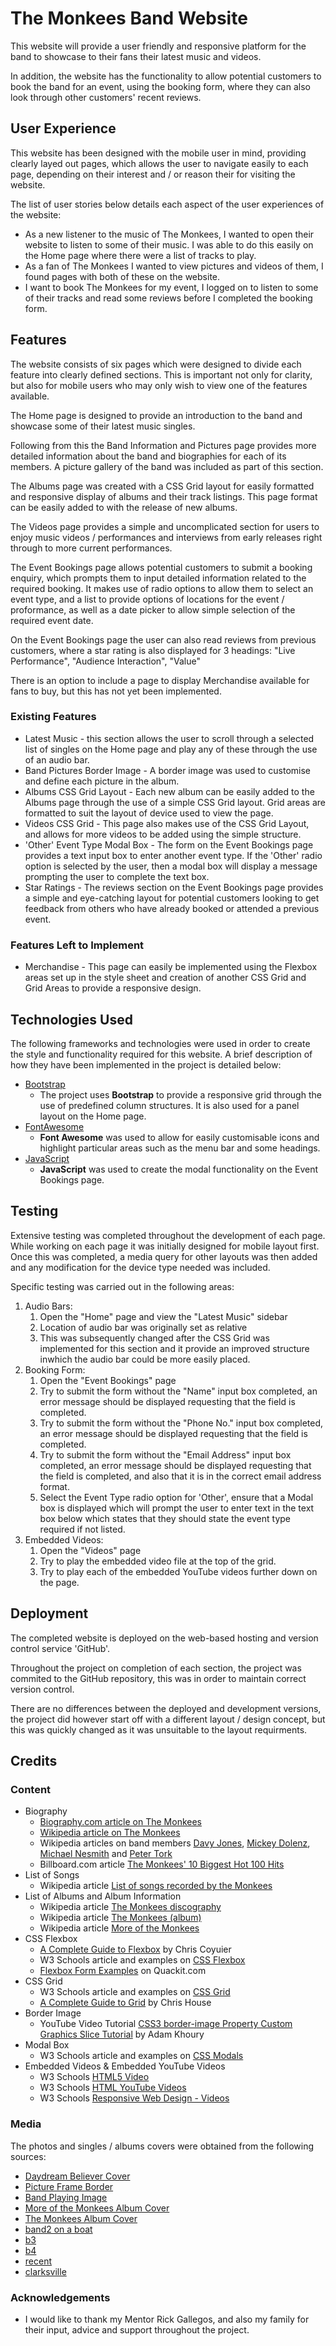 # The Monkees Band Website

This website will provide a user friendly and responsive platform for the band to showcase to their fans their latest music and 
videos.

In addition, the website has the functionality to allow potential customers to book the band for an event, using
the booking form, where they can also look through other customers' recent reviews.

## User Experience

This website has been designed with the mobile user in mind, providing clearly layed out pages, which allows the user
to navigate easily to each page, depending on their interest and / or reason their for visiting the website.

The list of user stories below details each aspect of the user experiences of the website:

- As a new listener to the music of The Monkees, I wanted to open their website to listen to some of their music. I was able to do this easily on the Home page where there were a list of tracks to play.
- As a fan of The Monkees I wanted to view pictures and videos of them, I found pages with both of these on the website.
- I want to book The Monkees for my event, I logged on to listen to some of their tracks and read some reviews before I completed the booking form.


## Features

The website consists of six pages which were designed to divide each feature into clearly defined sections. 
This is important not only for clarity, but also for mobile users who may only wish to view one of the features available.

The Home page is designed to provide an introduction to the band and showcase some of their latest music singles.

Following from this the Band Information and Pictures page provides more detailed information about the band and biographies for each of its members. 
A picture gallery of the band was included as part of this section.

The Albums page was created with a CSS Grid layout for easily formatted and responsive display of albums and their track listings. This page format can be easily added to with the release of new albums.

The Videos page provides a simple and uncomplicated section for users to enjoy music videos / performances and interviews from early releases right through to more current performances.

The Event Bookings page allows potential customers to submit a booking enquiry, which prompts them to input detailed information related to the required booking.
It makes use of radio options to allow them to select an event type, and a list to provide options of locations for the event / proformance, as well as a date picker to allow simple selection of the required event date.

On the Event Bookings page the user can also read reviews from previous customers, where a star rating is also displayed for 3 headings: "Live Performance", "Audience Interaction", "Value"

There is an option to include a page to display Merchandise available for fans to buy, but this has not yet been implemented.
 
### Existing Features
- Latest Music - this section allows the user to scroll through a selected list of singles on the Home page and play any of these through the use of an audio bar.
- Band Pictures Border Image - A border image was used to customise and define each picture in the album.
- Albums CSS Grid Layout - Each new album can be easily added to the Albums page through the use of a simple CSS Grid layout. Grid areas are formatted to suit the layout of device used to view the page.
- Videos CSS Grid - This page also makes use of the CSS Grid Layout, and allows for more videos to be added using the simple structure.
- 'Other' Event Type Modal Box - The form on the Event Bookings page provides a text input box to enter another event type. If the 'Other' radio option is selected by the user, then a modal box will display a message prompting the user to complete the text box.
- Star Ratings - The reviews section on the Event Bookings page provides a simple and eye-catching layout for potential customers looking to get feedback from others who have already booked or attended a previous event.


### Features Left to Implement
- Merchandise - This page can easily be implemented using the Flexbox areas set up in the style sheet and creation of another CSS Grid and Grid Areas to provide a responsive design. 

## Technologies Used

The following frameworks and technologies were used in order to create the style and functionality required for this website. A brief description of how they have been implemented in the project is detailed below:

- [Bootstrap](https://getbootstrap.com/docs/3.3/)
    - The project uses **Bootstrap** to provide a responsive grid through the use of predefined column structures. It is also used for a panel layout on the Home page.
- [FontAwesome](https://fontawesome.com/)
    - **Font Awesome** was used to allow for easily customisable icons and highlight particular areas such as the menu bar and some headings.
- [JavaScript](https://www.javascript.com)
    - **JavaScript** was used to create the modal functionality on the Event Bookings page.


## Testing

Extensive testing was completed throughout the development of each page. While working on each page it was initially designed for mobile
layout first. Once this was completed, a media query for other layouts was then added and any modification for the device type needed was included.

Specific testing was carried out in the following areas:

1.  Audio Bars:
    1.  Open the "Home" page and view the "Latest Music" sidebar
    2.  Location of audio bar was originally set as relative
    3.  This was subsequently changed after the CSS Grid was implemented for this section and it provide an improved structure inwhich the audio bar could be more easily placed.
2.  Booking Form:
    1.  Open the "Event Bookings" page
    2.  Try to submit the form without the "Name" input box completed, an error message should be displayed requesting that the field is completed.
    3.  Try to submit the form without the "Phone No." input box completed, an error message should be displayed requesting that the field is completed.
    4.  Try to submit the form without the "Email Address" input box completed, an error message should be displayed requesting that the field is completed, and also that it is in the correct email address format.
    5.  Select the Event Type radio option for 'Other', ensure that a Modal box is displayed which will prompt the user to enter text in the text box below which states that they should state the event type required if not listed.
3. Embedded Videos:
    1. Open the "Videos" page
    2. Try to play the embedded video file at the top of the grid.
    3. Try to play each of the embedded YouTube videos further down on the page.


## Deployment
The completed website is deployed on the web-based hosting and version control service 'GitHub'.

Throughout the project on completion of each section, the project was commited to the GitHub repository, this was in order to maintain correct version control.

There are no differences between the deployed and development versions, the project did however start off with a different layout / design concept,
but this was quickly changed as it was unsuitable to the layout requirments.

## Credits

### Content

- Biography  
    - [Biography.com article on The Monkees](https://www.biography.com/people/groups/the-monkees)
    - [Wikipedia article on The Monkees](https://en.wikipedia.org/wiki/The_Monkees)
    - Wikipedia articles on band members [Davy Jones](https://en.wikipedia.org/wiki/Davy_Jones_(musician)), [Mickey Dolenz](https://en.wikipedia.org/wiki/Micky_Dolenz), [Michael Nesmith](https://en.wikipedia.org/wiki/Michael_Nesmith) and [Peter Tork](https://en.wikipedia.org/wiki/Peter_Tork)
    - Billboard.com article [The Monkees' 10 Biggest Hot 100 Hits](https://www.billboard.com/articles/news/502980/the-monkees-10-biggest-hot-100-hits)
- List of Songs
    - Wikipedia article [List of songs recorded by the Monkees](https://en.wikipedia.org/wiki/List_of_songs_recorded_by_the_Monkees)
- List of Albums and Album Information
    - Wikipedia article [The Monkees discography](https://en.wikipedia.org/wiki/The_Monkees_discography)
    - Wikipedia article [The Monkees (album)](https://en.wikipedia.org/wiki/The_Monkees_(album))
    - Wikipedia article [More of the Monkees](https://en.wikipedia.org/wiki/More_of_the_Monkees)
- CSS Flexbox
    - [A Complete Guide to Flexbox](https://css-tricks.com/snippets/css/a-guide-to-flexbox/) by Chris Coyuier
    - W3 Schools article and examples on [CSS Flexbox](https://www.w3schools.com/css/css3_flexbox.asp)
    - [Flexbox Form Examples](https://www.quackit.com/css/flexbox/examples/flexbox_form_examples.cfm) on Quackit.com
- CSS Grid
    - W3 Schools article and examples on [CSS Grid](https://www.w3schools.com/css/css_grid_item.asp)
    - [A Complete Guide to Grid](https://css-tricks.com/snippets/css/complete-guide-grid/) by Chris House
- Border Image
    - YouTube Video Tutorial [CSS3 border-image Property Custom Graphics Slice Tutorial](https://www.youtube.com/watch?v=lpf-5mG9CGg) by Adam Khoury
- Modal Box
    - W3 Schools article and examples on [CSS Modals](https://www.w3schools.com/howto/howto_css_modals.asp)  
- Embedded Videos & Embedded YouTube Videos
    - W3 Schools [HTML5 Video](https://www.w3schools.com/html/html5_video.asp)
    - W3 Schools [HTML YouTube Videos](https://www.w3schools.com/html/html_youtube.asp)
    - W3 Schools [Responsive Web Design - Videos](https://www.w3schools.com/css/css_rwd_videos.asp)


### Media
The photos and singles / albums covers were obtained from the following sources:
- [Daydream Believer Cover](https://www.discogs.com/The-Monkees-Daydream-Believer/release/3267520)
- [Picture Frame Border](https://clipart.info/images/minicovers/1520539443black-border-png-transparent-background.png)
- [Band Playing Image](https://img.rasset.ie/000bc3a2-800.jpg)
- [More of the Monkees Album Cover](https://en.wikipedia.org/wiki/More_of_the_Monkees)
- [The Monkees Album Cover](https://en.wikipedia.org/wiki/The_Monkees_(album))
- [band2 on a boat]()
- [b3]()
- [b4]()
- [recent]()
- [clarksville]()

### Acknowledgements

-   I would like to thank my Mentor Rick Gallegos, and also my family for their input, advice and support throughout the project.

